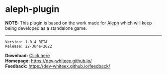 # aleph-plugin

**NOTE:** This plugin is based on the work made for [Aleph](https://github.com/dev-raykeex/Aleph) which will keep being developed as a standalone game.

<hr />

```
Version: 1.0.4 BETA
Release: 22-June-2022
```
**Download:** [Click here](https://github.com/dev-whiteex/aleph-plugin/releases/download/1.0.2/aleph-plugin-1.0.4.rar) <br />
**Homepage:** https://dev-whiteex.github.io/ <br />
**Feedback:** https://dev-whiteex.github.io/feedback/
